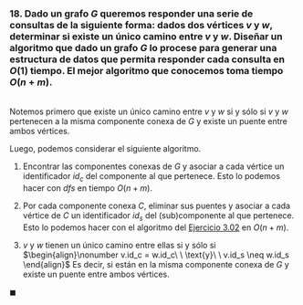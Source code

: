 ### 18. Dado un grafo $G$ queremos responder una serie de consultas de la siguiente forma: dados dos vértices $v$ y $w$, determinar si existe un único camino entre $v$ y $w$. Diseñar un algoritmo que dado un grafo $G$ lo procese para generar una estructura de datos que permita responder cada consulta en $O(1)$ tiempo. El mejor algoritmo que conocemos toma tiempo $O(n + m)$.

\
Notemos primero que existe un único camino entre $v$ y $w$ si y sólo si $v$ y $w$ pertenecen a la misma componente conexa de $G$ y existe un puente entre ambos vértices.

Luego, podemos considerar el siguiente algoritmo.

1. Encontrar las componentes conexas de $G$ y asociar a cada vértice un identificador $id_c$ del componente al que pertenece. Esto lo podemos hacer con *dfs* en tiempo $O(n+m)$.

2. Por cada componente conexa $C$, eliminar sus puentes y asociar a cada vértice de $C$ un identificador $id_s$ del (sub)componente al que pertenece. Esto lo podemos hacer con el algoritmo del [Ejercicio 3.02](3.02%20(corregir).md) en $O(n+m)$.

2. $v$ y $w$ tienen un único camino entre ellas si y sólo si 
$\begin{align}\nonumber
    v.id_c = w.id_c\ \ \text{y}\ \ v.id_s \neq w.id_s
\end{align}$ 
Es decir, si están en la misma componente conexa de $G$ y existe un puente entre ambos vértices.

$\blacksquare$
